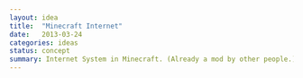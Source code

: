 ```yaml
---
layout: idea
title:  "Minecraft Internet"
date:   2013-03-24
categories: ideas
status: concept
summary: Internet System in Minecraft. (Already a mod by other people.)
---
```

